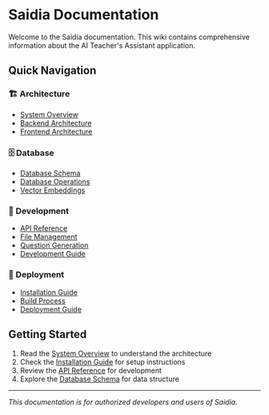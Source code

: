 # Saidia Documentation

Welcome to the Saidia documentation. This wiki contains comprehensive information about the AI Teacher's Assistant application.

## Quick Navigation

### 🏗️ Architecture

- [System Overview](System-Overview)
- [Backend Architecture](Backend-Architecture)
- [Frontend Architecture](Frontend-Architecture)

### 🗄️ Database

- [Database Schema](Database-Schema)
- [Database Operations](Database-Operations)
- [Vector Embeddings](Vector-Embeddings)

### 🔧 Development

- [API Reference](API-Reference)
- [File Management](File-Management)
- [Question Generation](Question-Generation)
- [Development Guide](Development-Guide)

### 🚀 Deployment

- [Installation Guide](Installation-Guide)
- [Build Process](Build-Process)
- [Deployment Guide](Deployment-Guide)

## Getting Started

1. Read the [System Overview](System-Overview) to understand the architecture
2. Check the [Installation Guide](Installation-Guide) for setup instructions
3. Review the [API Reference](API-Reference) for development
4. Explore the [Database Schema](Database-Schema) for data structure

---

_This documentation is for authorized developers and users of Saidia._
